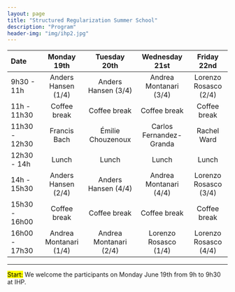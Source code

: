 ```yaml
---
layout: page
title: "Structured Regularization Summer School"
description: "Program"
header-img: "img/ihp2.jpg"
---
```


 Date  | Monday 19th 				| Tuesday 20th 	| Wednesday 21st |  Friday 22nd |
:-------------------------|:-----------------------:|:-----------------------:|:-----------------------:|:-----------------------:|
9h30 - 11h 	|Anders Hansen (1/4) 		| Anders Hansen (3/4) 	| Andrea Montanari (3/4) | Lorenzo Rosasco (2/4) |
11h - 11h30 	| Coffee break 				| Coffee break 	| Coffee break | Coffee break |
11h30 - 12h30 | Francis Bach 				| Émilie Chouzenoux 	| Carlos Fernandez-Granda | Rachel Ward |
12h30 - 14h 	| Lunch 						| Lunch 	| Lunch | Lunch |
14h - 15h30 	|Anders Hansen (2/4) 		| Anders Hansen (4/4)	|Andrea Montanari (4/4) | Lorenzo Rosasco (3/4) |
15h30 - 16h00 | Coffee break 				| Coffee break 	| Coffee break | Coffee break |
16h00 - 17h30 |Andrea Montanari (1/4) 	| Andrea Montanari (2/4) 	| Lorenzo Rosasco (1/4) | Lorenzo Rosasco (4/4) |

___
<mark>Start:</mark> We welcome the participants on Monday June 19th from 9h to 9h30 at IHP. 

